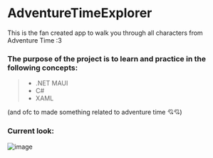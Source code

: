 # AdventureTimeExplorer
This is the fan created app to walk you through all characters from Adventure Time :3

### The purpose of the project is to learn and practice in the following concepts:
> - .NET MAUI
> - C#
> - XAML

(and ofc to made something related to adventure time 💘💘)

### Current look:
![image](https://user-images.githubusercontent.com/63263301/172006404-c1cc2e66-952f-41ea-8e7f-16c4529b997f.png)
